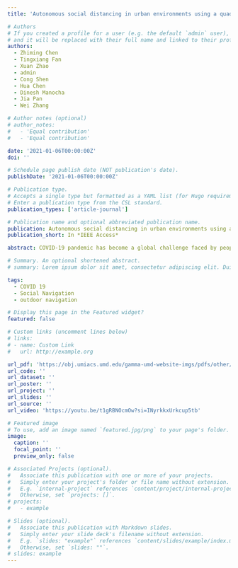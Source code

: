```yaml
---
title: 'Autonomous social distancing in urban environments using a quadruped robot'

# Authors
# If you created a profile for a user (e.g. the default `admin` user), write the username (folder name) here
# and it will be replaced with their full name and linked to their profile.
authors:
  - Zhiming Chen
  - Tingxiang Fan
  - Xuan Zhao
  - admin
  - Cong Shen
  - Hua Chen
  - Dinesh Manocha
  - Jia Pan
  - Wei Zhang

# Author notes (optional)
# author_notes:
#   - 'Equal contribution'
#   - 'Equal contribution'

date: '2021-01-06T00:00:00Z'
doi: ''

# Schedule page publish date (NOT publication's date).
publishDate: '2021-01-06T00:00:00Z'

# Publication type.
# Accepts a single type but formatted as a YAML list (for Hugo requirements).
# Enter a publication type from the CSL standard.
publication_types: ['article-journal']

# Publication name and optional abbreviated publication name.
publication: Autonomous social distancing in urban environments using a quadruped robot. IEEE Access 2021
publication_short: In *IEEE Access*

abstract: COVID-19 pandemic has become a global challenge faced by people all over the world. Social distancing has been proved to be an effective practice to reduce the spread of COVID19. Against this backdrop, we propose that the surveillance robots can not only monitor but also promote social distancing. Robots can be flexibly deployed and they can take precautionary actions to remind people of practicing social distancing. In this paper, we introduce a fully autonomous surveillance robot based on a quadruped platform that can promote social distancing in complex urban environments. Specifically, to achieve autonomy, we mount multiple cameras and a 3D LiDAR on the legged robot. The robot then uses an onboard real-time social distancing detection system to track nearby pedestrian groups. Next, the robot uses a crowd-aware navigation algorithm to move freely in highly dynamic scenarios. The robot finally uses a crowdaware routing algorithm to effectively promote social distancing by using human-friendly verbal cues to send suggestions to overcrowded pedestrians. We demonstrate and validate that our robot can be operated autonomously by conducting several experiments in various urban scenarios.

# Summary. An optional shortened abstract.
# summary: Lorem ipsum dolor sit amet, consectetur adipiscing elit. Duis posuere tellus ac convallis placerat. Proin tincidunt magna sed ex sollicitudin condimentum.

tags:
  - COVID 19
  - Social Navigation
  - outdoor navigation

# Display this page in the Featured widget?
featured: false

# Custom links (uncomment lines below)
# links:
# - name: Custom Link
#   url: http://example.org

url_pdf: 'https://obj.umiacs.umd.edu/gamma-umd-website-imgs/pdfs/other/COVID_19_IEEE_Access.pdf'
url_code: ''
url_dataset: ''
url_poster: ''
url_project: ''
url_slides: ''
url_source: ''
url_video: 'https://youtu.be/t1gRBNOcmOw?si=INyrkkxUrkcup5tb'

# Featured image
# To use, add an image named `featured.jpg/png` to your page's folder.
image:
  caption: ''
  focal_point: ''
  preview_only: false

# Associated Projects (optional).
#   Associate this publication with one or more of your projects.
#   Simply enter your project's folder or file name without extension.
#   E.g. `internal-project` references `content/project/internal-project/index.md`.
#   Otherwise, set `projects: []`.
# projects:
#   - example

# Slides (optional).
#   Associate this publication with Markdown slides.
#   Simply enter your slide deck's filename without extension.
#   E.g. `slides: "example"` references `content/slides/example/index.md`.
#   Otherwise, set `slides: ""`.
# slides: example
---
```

<!-- 
{{% callout note %}}
Click the _Cite_ button above to demo the feature to enable visitors to import publication metadata into their reference management software.
{{% /callout %}}

{{% callout note %}}
Create your slides in Markdown - click the _Slides_ button to check out the example.
{{% /callout %}}

Add the publication's **full text** or **supplementary notes** here. You can use rich formatting such as including [code, math, and images](https://docs.hugoblox.com/content/writing-markdown-latex/).
 -->